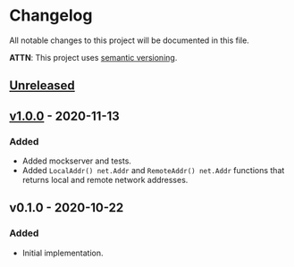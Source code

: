 # Changelog
All notable changes to this project will be documented in this file.

**ATTN**: This project uses [semantic versioning](http://semver.org/).

## [Unreleased]

## [v1.0.0] - 2020-11-13
### Added
- Added mockserver and tests.
- Added `LocalAddr() net.Addr` and `RemoteAddr() net.Addr` functions that returns local and remote network addresses.

## v0.1.0 - 2020-10-22
### Added
- Initial implementation.

[Unreleased]: https://github.com/gorcon/websocket/compare/v1.0.0...HEAD
[v1.0.0]: https://github.com/gorcon/websocket/compare/v0.1.0...v1.0.0
